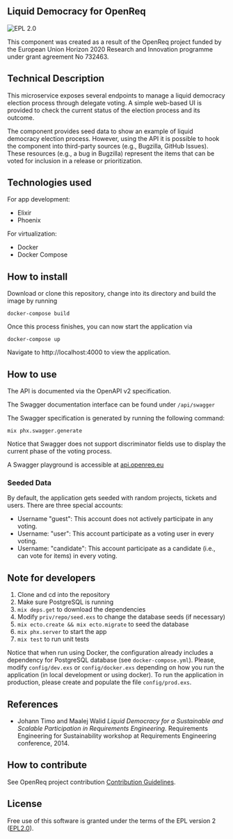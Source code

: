 
## Liquid Democracy for OpenReq

![EPL 2.0](https://img.shields.io/badge/License-EPL%202.0-blue.svg "EPL 2.0")

This component was created as a result of the OpenReq project funded by the European Union Horizon 2020 Research and Innovation programme under grant agreement No 732463.

## Technical Description
This microservice exposes several endpoints to manage a liquid democracy election process through delegate voting.
A simple web-based UI is provided to check the current status of the election process and its outcome.

The component provides seed data to show an example of liquid democracy election process. However, using the API it is possible to hook the component into third-party sources (e.g., Bugzilla, GitHub Issues). These resources (e.g., a bug in Bugzilla) represent the items that can be voted for inclusion in a release or prioritization.

## Technologies used

For app development:
 * Elixir
 * Phoenix

For virtualization:
 * Docker
 * Docker Compose

 ## How to install

Download or clone this repository, change into its directory and build the image by running

```
docker-compose build
```

Once this process finishes, you can now start the application via

```
docker-compose up
```

Navigate to http://localhost:4000 to view the application.

## How to use

The API is documented via the OpenAPI v2 specification.

The Swagger documentation interface can be found under `/api/swagger`

The Swagger specification is generated by running the following command:

  ```
  mix phx.swagger.generate
  ```

Notice that Swagger does not support discriminator fields use to display the current phase of the voting process.

A Swagger playground is accessible at [api.openreq.eu](https://api.openreq.eu)

### Seeded Data

By default, the application gets seeded with random projects, tickets and users.
There are three special accounts:

* Username "guest": This account does not actively participate in any voting.
* Username: "user": This account participate as a voting user in every voting.
* Username: "candidate": This account participate as a candidate (i.e., can vote for items) in every voting.

## Note for developers
1. Clone and cd into the repository
2. Make sure PostgreSQL is running
3. `mix deps.get` to download the dependencies
4. Modify `priv/repo/seed.exs` to change the database seeds (if necessary)
5. `mix ecto.create && mix ecto.migrate` to seed the database
6. `mix phx.server` to start the app
7. `mix test` to run unit tests

Notice that when run using Docker, the configuration already includes a dependency for PostgreSQL database (see `docker-compose.yml`).
Please, modify `config/dev.exs` or `config/docker.exs` depending on how you run the application (in local development or using docker).
To run the application in production, please create and populate the file `config/prod.exs`.

## References
- Johann Timo and Maalej Walid _Liquid Democracy for a Sustainable and Scalable Participation in Requirements Engineering._
Requirements Engineering for Sustainability workshop at Requirements Engineering conference, 2014.

## How to contribute

See OpenReq project contribution
[Contribution Guidelines](https://github.com/OpenReqEU/OpenReq/blob/master/CONTRIBUTING.md).


## License

Free use of this software is granted under the terms of the EPL version 2 ([EPL2.0](https://www.eclipse.org/legal/epl-2.0/)).
